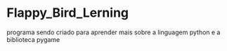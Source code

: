 # Flappy_Bird_Lerning

 
programa sendo criado para aprender mais sobre a linguagem python e a biblioteca pygame
